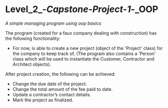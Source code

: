 # Level_2_-_Capstone-Project-1_-_OOP

_A simple managing program using oop basics_

The program (created for a faux company dealing with construction) has the following functionality:

   - For now, is able to create a new project (object of the 'Project' class) for the company to keep track of,
    (The program also contains a 'Person' class which will be used to instantiate the Customer, Contractor and Architect objects).
   
   After project creation, the following can be achieved:
   
   - Change the due date of the project.
   - Change the total amount of the fee paid to date.
   - Update a contractor’s contact details.
   - Mark the project as finalized.  
